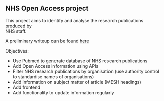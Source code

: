 ## NHS Open Access project

This project aims to identify and analyse the research publications produced by \
NHS staff.

A preliminary writeup can be found [here](https://yiwen-h.github.io/nhs_oa/preliminary_analysis.html)

Objectives:
- Use Pubmed to generate database of NHS research publications
- Add Open Access information using APIs
- Filter NHS research publications by organisation (use authority control to standardise names of organisations)
- Add information on subject matter of article (MESH headings)
- Add frontend
- Add functionality to update information regularly
